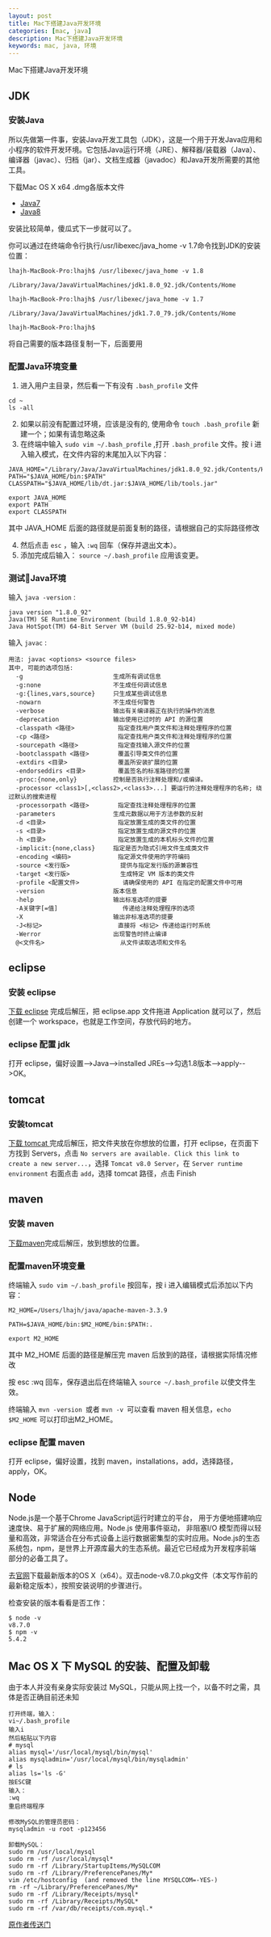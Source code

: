 ```yaml
---
layout: post
title: Mac下搭建Java开发环境
categories: [mac, java]
description: Mac下搭建Java开发环境
keywords: mac, java, 环境
---
```


Mac下搭建Java开发环境

## JDK

### 安装Java
所以先做第一件事，安装Java开发工具包（JDK），这是一个用于开发Java应用和小程序的软件开发环境。它包括Java运行环境（JRE）、解释器/装载器（Java）、编译器（javac）、归档（jar）、文档生成器（javadoc）和Java开发所需要的其他工具。

下载Mac OS X x64 .dmg各版本文件

- [Java7](http://www.oracle.com/technetwork/java/javase/downloads/jdk7-downloads-1880260.html)
- [Java8](http://www.oracle.com/technetwork/java/javase/downloads/jdk8-downloads-2133151.html)

安装比较简单，傻瓜式下一步就可以了。

你可以通过在终端命令行执行/usr/libexec/java_home -v 1.7命令找到JDK的安装位置：

```
lhajh-MacBook-Pro:lhajh$ /usr/libexec/java_home -v 1.8

/Library/Java/JavaVirtualMachines/jdk1.8.0_92.jdk/Contents/Home

lhajh-MacBook-Pro:lhajh$ /usr/libexec/java_home -v 1.7

/Library/Java/JavaVirtualMachines/jdk1.7.0_79.jdk/Contents/Home

lhajh-MacBook-Pro:lhajh$
```

将自己需要的版本路径复制一下，后面要用

### 配置Java环境变量

1. 进入用户主目录，然后看一下有没有 `.bash_profile` 文件
```
cd ~
ls -all
```
2. 如果以前没有配置过环境，应该是没有的, 使用命令 `touch .bash_profile` 新建一个；如果有请忽略这条
3. 在终端中输入 `sudo vim ~/.bash_profile` ,打开 `.bash_profile` 文件。按 i 进入输入模式，在文件内容的末尾加入以下内容：

```
JAVA_HOME="/Library/Java/JavaVirtualMachines/jdk1.8.0_92.jdk/Contents/Home"
PATH="$JAVA_HOME/bin:$PATH"
CLASSPATH="$JAVA_HOME/lib/dt.jar:$JAVA_HOME/lib/tools.jar"

export JAVA_HOME
export PATH
export CLASSPATH
```

其中 JAVA_HOME 后面的路径就是前面复制的路径，请根据自己的实际路径修改

4. 然后点击 `esc` ，输入 `:wq`  回车（保存并退出文本）。
5. 添加完成后输入： `source ~/.bash_profile`  应用该变更。

### 测试Java环境

输入 `java -version` :
```
java version "1.8.0_92"
Java(TM) SE Runtime Environment (build 1.8.0_92-b14)
Java HotSpot(TM) 64-Bit Server VM (build 25.92-b14, mixed mode)
```
输入 `javac` :
```
用法: javac <options> <source files>
其中, 可能的选项包括:
  -g                         生成所有调试信息
  -g:none                    不生成任何调试信息
  -g:{lines,vars,source}     只生成某些调试信息
  -nowarn                    不生成任何警告
  -verbose                   输出有关编译器正在执行的操作的消息
  -deprecation               输出使用已过时的 API 的源位置
  -classpath <路径>            指定查找用户类文件和注释处理程序的位置
  -cp <路径>                   指定查找用户类文件和注释处理程序的位置
  -sourcepath <路径>           指定查找输入源文件的位置
  -bootclasspath <路径>        覆盖引导类文件的位置
  -extdirs <目录>              覆盖所安装扩展的位置
  -endorseddirs <目录>         覆盖签名的标准路径的位置
  -proc:{none,only}          控制是否执行注释处理和/或编译。
  -processor <class1>[,<class2>,<class3>...] 要运行的注释处理程序的名称; 绕过默认的搜索进程
  -processorpath <路径>        指定查找注释处理程序的位置
  -parameters                生成元数据以用于方法参数的反射
  -d <目录>                    指定放置生成的类文件的位置
  -s <目录>                    指定放置生成的源文件的位置
  -h <目录>                    指定放置生成的本机标头文件的位置
  -implicit:{none,class}     指定是否为隐式引用文件生成类文件
  -encoding <编码>             指定源文件使用的字符编码
  -source <发行版>              提供与指定发行版的源兼容性
  -target <发行版>              生成特定 VM 版本的类文件
  -profile <配置文件>            请确保使用的 API 在指定的配置文件中可用
  -version                   版本信息
  -help                      输出标准选项的提要
  -A关键字[=值]                  传递给注释处理程序的选项
  -X                         输出非标准选项的提要
  -J<标记>                     直接将 <标记> 传递给运行时系统
  -Werror                    出现警告时终止编译
  @<文件名>                     从文件读取选项和文件名
```

## eclipse

### 安装 eclipse
[下载 eclipse](https://www.eclipse.org/downloads/) 完成后解压，把 eclipse.app 文件拖进 Application 就可以了，然后创建一个 workspace，也就是工作空间，存放代码的地方。

### eclipse 配置 jdk
打开 eclipse，偏好设置-->Java-->installed JREs-->勾选1.8版本-->apply-->OK。

## tomcat

### 安装tomcat
[下载 tomcat ](https://tomcat.apache.org/download-80.cgi)完成后解压，把文件夹放在你想放的位置，打开 eclipse，在页面下方找到 Servers，点击 `No servers are available. Click this link to create a new server...`，选择 `Tomcat v8.0 Server`，在 `Server runtime environment` 右面点击 `add`，选择 tomcat 路径，点击 Finish

## maven

### 安装 maven
[下载maven](http://maven.apache.org/download.cgi)完成后解压，放到想放的位置。

### 配置maven环境变量
终端输入 `sudo vim ~/.bash_profile` 按回车，按 i 进入编辑模式后添加以下内容：
```
M2_HOME=/Users/lhajh/java/apache-maven-3.3.9

PATH=$JAVA_HOME/bin:$M2_HOME/bin:$PATH:.

export M2_HOME
```
其中 M2_HOME 后面的路径是解压完 maven 后放到的路径，请根据实际情况修改

按 esc :wq 回车，保存退出后在终端输入 `source ~/.bash_profile` 以使文件生效。

终端输入 `mvn -version `或者 `mvn -v `可以查看 maven 相关信息，`echo $M2_HOME` 可以打印出M2_HOME。

### eclipse 配置 maven
打开 eclipse，偏好设置，找到 maven，installations，add，选择路径，apply，OK。

## Node

Node.js是一个基于Chrome JavaScript运行时建立的平台， 用于方便地搭建响应速度快、易于扩展的网络应用。Node.js 使用事件驱动， 非阻塞I/O 模型而得以轻量和高效，非常适合在分布式设备上运行数据密集型的实时应用。Node.js的生态系统包，npm，是世界上开源库最大的生态系统。最近它已经成为开发程序前端部分的必备工具了。

去[官网](https://nodejs.org/)下载最新版本的OS X（x64）。双击node-v8.7.0.pkg文件（本文写作前的最新稳定版本），按照安装说明的步骤进行。

检查安装的版本看看是否工作：
```
$ node -v
v8.7.0
$ npm -v
5.4.2
```

## Mac OS X 下 MySQL 的安装、配置及卸载

由于本人并没有亲身实际安装过 MySQL，只能从网上找一个，以备不时之需，具体是否正确目前还未知
```
打开终端，输入：
vi~/.bash_profile
输入i
然后粘贴以下内容
# mysql
alias mysql='/usr/local/mysql/bin/mysql'
alias mysqladmin='/usr/local/mysql/bin/mysqladmin'
# ls
alias ls='ls -G'
按ESC键
输入：
:wq
重启终端程序
 
修改MySQL的管理员密码：
mysqladmin -u root -p123456
 
卸载MySQL：
sudo rm /usr/local/mysql
sudo rm -rf /usr/local/mysql*
sudo rm -rf /Library/StartupItems/MySQLCOM
sudo rm -rf /Library/PreferencePanes/My*
vim /etc/hostconfig  (and removed the line MYSQLCOM=-YES-)
rm -rf ~/Library/PreferencePanes/My*
sudo rm -rf /Library/Receipts/mysql*
sudo rm -rf /Library/Receipts/MySQL*
sudo rm -rf /var/db/receipts/com.mysql.*
```
[原作者传送门](http://www.cnblogs.com/iospp/p/5074522.html)